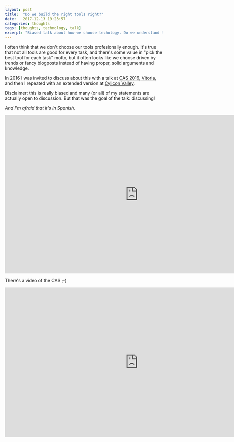 ```yaml
---
layout: post
title:  "Do we build the right tools right?"
date:   2017-12-13 19:23:57
categories: thoughts
tags: [thoughts, technology, talk]
excerpt: "Biased talk about how we choose techology. Do we understand the tradeoffs, or just follow trends?"
---
```


I often think that we don't choose our tools profesionally enough. It's true that not all tools are good for every task, and
there's some value in "pick the best tool for each task" motto, but it often looks like we choose driven by trends or
fancy blogposts instead of having proper, solid arguments and knowledge.

In 2016 I was invited to discuss about this with a talk at [CAS 2016, Vitoria](https://cas2016.agile-spain.org/),
and then I repeated with an extended version at [Cylicon Valley](https://cyliconvalley.es/2016/12/06/herramientas-adecuadas-katas-y-principios-y-valores-agiles/).

Disclaimer: this is really biased and many (or all) of my statements are actually open to discussion. But that was the
goal of the talk: discussing!

_And I'm afraid that it's in Spanish._

<iframe src="https://docs.google.com/presentation/d/e/2PACX-1vQcObmjHP2FsUgzWo0XvxvFH-_l1TpNmVeYR9iSjsr7oqfhYfKyPTzfvvt5xm7OPCzGJFfRoNGCIZuT/embed?start=false&loop=false&delayms=3000" frameborder="0" width="850" height="507" allowfullscreen="true" mozallowfullscreen="true" webkitallowfullscreen="true"></iframe>

There's a video of the CAS ;-)

<iframe width="850" height="478" src="https://www.youtube.com/embed/3wWuycfa5e0" frameborder="0" gesture="media" allow="encrypted-media" allowfullscreen></iframe>
